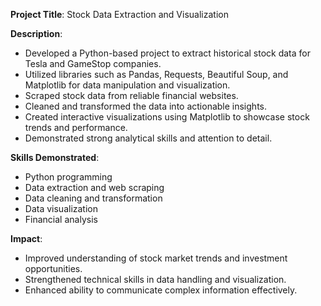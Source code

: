  **Project Title**: Stock Data Extraction and Visualization

 **Description**:
   - Developed a Python-based project to extract historical stock data for Tesla and GameStop companies.
   - Utilized libraries such as Pandas, Requests, Beautiful Soup, and Matplotlib for data manipulation and visualization.
   - Scraped stock data from reliable financial websites.
   - Cleaned and transformed the data into actionable insights.
   - Created interactive visualizations using Matplotlib to showcase stock trends and performance.
   - Demonstrated strong analytical skills and attention to detail.

 **Skills Demonstrated**:
   - Python programming
   - Data extraction and web scraping
   - Data cleaning and transformation
   - Data visualization
   - Financial analysis
 
 **Impact**:
   - Improved understanding of stock market trends and investment opportunities.
   - Strengthened technical skills in data handling and visualization.
   - Enhanced ability to communicate complex information effectively.
